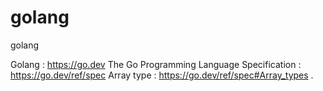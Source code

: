 # golang
golang

Golang : https://go.dev
The Go Programming Language Specification : https://go.dev/ref/spec
Array type : https://go.dev/ref/spec#Array_types
.
